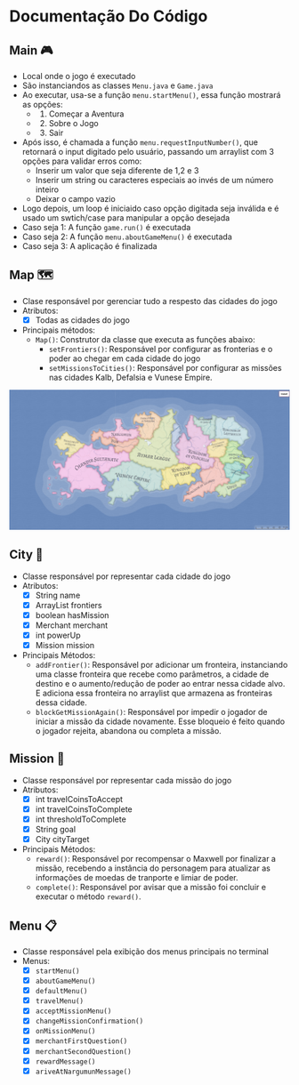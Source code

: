 # Documentação Do Código

## Main 🎮
- Local onde o jogo é executado
- São instanciandos as classes ```Menu.java``` e ```Game.java```
- Ao executar, usa-se a função ```menu.startMenu()```, essa função mostrará as opções:
    - 1. Começar a Aventura
    - 2. Sobre o Jogo
    - 3. Sair
- Após isso, é chamada a função ```menu.requestInputNumber()```, que retornará o input digitado pelo usuário, passando um arraylist com 3 opções para validar erros como:
    - Inserir um valor que seja diferente de 1,2 e 3
    - Inserir um string ou caracteres especiais ao invés de um número inteiro
    - Deixar o campo vazio
- Logo depois, um loop é iniciaido caso opção digitada seja inválida e é usado um swtich/case para manipular a opção desejada
- Caso seja 1: A função ```game.run()``` é executada
- Caso seja 2: A função ```menu.aboutGameMenu()``` é executada
- Caso seja 3: A aplicação é finalizada

## Map 🗺️
- Clase responsável por gerenciar tudo a respesto das cidades do jogo
- Atributos:
    - [x] Todas as cidades do jogo
- Principais métodos:
    - ```Map()```: Construtor da classe que executa as funções abaixo:
        - ```setFrontiers()```: Responsável por configurar as fronterias e o poder ao chegar em cada cidade do jogo
        - ```setMissionsToCities()```: Responsável por configurar as missões nas cidades Kalb, Defalsia e Vunese Empire.

![map-colored](./assets/map-colored.png)


## City 📌
- Classe responsável por representar cada cidade do jogo
- Atributos: 
    - [x] String name
    - [x] ArrayList frontiers
    - [x] boolean hasMission
    - [x] Merchant merchant
    - [x] int powerUp
    - [x] Mission mission
- Principais Métodos:
    - ```addFrontier()```: Responsável por adicionar um fronteira, instanciando uma classe fronteira que recebe como parâmetros, a cidade de destino e o aumento/redução de poder ao entrar nessa cidade alvo. E adiciona essa fronteira no arraylist que armazena as fronteiras dessa cidade.
    - ```blockGetMissionAgain()```: Responsável por impedir o jogador de iniciar a missão da cidade novamente. Esse bloqueio é feito quando o jogador rejeita, abandona ou completa a missão.

## Mission 🎯
- Classe responsável por representar cada missão do jogo
- Atributos:
    - [x] int travelCoinsToAccept
    - [x] int travelCoinsToComplete
    - [x] int thresholdToComplete
    - [x] String goal
    - [x] City cityTarget
- Principais Métodos: 
    - ```reward()```: Responsável por recompensar o Maxwell por finalizar a missão, recebendo a instância do personagem para atualizar as informações de moedas de tranporte e limiar de poder.
    - ```complete()```: Responsável por avisar que a missão foi concluir e executar o método ```reward()```.

## Menu 📋
- Classe responsável pela exibição dos menus principais no terminal
- Menus:
    - [x] ```startMenu()```
    - [x] ```aboutGameMenu()```
    - [x] ```defaultMenu()```
    - [x] ```travelMenu()```
    - [x] ```acceptMissionMenu()```
    - [x] ```changeMissionConfirmation()```
    - [x] ```onMissionMenu()```
    - [x] ```merchantFirstQuestion()```
    - [x] ```merchantSecondQuestion()```
    - [x] ```rewardMessage()```
    - [x] ```ariveAtNargumunMessage()```